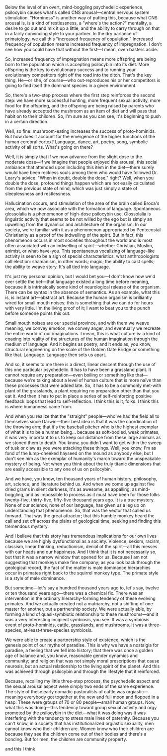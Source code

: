Below the level of an overt, mind-boggling psychedelic experience, psilocybin causes what's called CNS arousal—central nervous system stimulation. "Horniness" is another way of putting this, because what CNS arousal is, is a kind of restlessness, a "where's the action?" mentality, a desire to go out and mix it up a little, and the ability to carry through on that in a fairly convincing style to your partner. In the dry parlance of primatology, we call this "increased frequency of copulation." Increased frequency of copulation means increased frequency of impregnation. I don't see how you could have that without the first—I mean, oven basters aside.

So, increased frequency of impregnation means more offspring are being born to the population which is accepting psilocybin into its diet. More offspring is the key to evolutionary success and to running your evolutionary competitors right off the road into the ditch. That's the key thing. He—or she, of course—who out-reproduces his or her competitors is going to find itself the dominant species in a given environment.

So, there's a two-step process where the first step reinforces the second step: we have more successful hunting, more frequent sexual activity, more food for the offspring, and the offspring are being raised by parents who have already accepted the mushroom as an item of diet and will pass that habit on to their children. So, I'm sure as you can see, it's beginning to push in a certain direction.

Well, so fine: mushroom-eating increases the success of proto-hominids. But how does it account for the emergence of the higher functions of the human cerebral cortex? Language, dance, art, poetry, song, symbolic activity of all sorts. What's going on there?

Well, it is simply that if we now advance from the slight dose to the moderate dose—if we imagine that people enjoyed this arousal, this social ambiance that attended upon including this item in the diet—there surely would have been reckless souls among them who would have followed Dr. Leary's advice: "When in doubt, double the dose," right? Well, when you double the dose, profound things happen which are not easily calculated from the previous state of mind, which was just simply a state of sleeplessness and restlessness.

Hallucination occurs, and stimulation of the area of the brain called Broca's area, which we now associate with the formation of language. Spontaneous glossolalia is a phenomenon of high-dose psilocybin use. Glossolalia is linguistic activity that seems to be not willed by the ego but is simply an upwelling from the dynamics and architecture of the organism. In our society, we're familiar with it as a phenomenon appropriated by Pentecostal Christianity as a proof of the indwelling of the spirit. But in fact, this phenomenon occurs in most societies throughout the world and is most often associated with an indwelling of spirit—whether Christian, Muslim, animist, or what-have-you. This spontaneous vocalizing of language-like activity is seen to be a sign of special characteristics, what anthropologists call election: shamanism, in other words; magic; the ability to cast spells; the ability to weave story. It's all tied into language.

It's just my personal opinion, but I would bet you—I don't know how we'd ever settle the bet—that language existed a long time before meaning, because it is intrinsically some kind of neurological release of the organism. There can be syntax in the absence of semantics. As an example, what this is, is instant art—abstract art. Because the human organism is brilliantly wired for small mouth noises; this is something that we can do for hours with very little. I'm the living proof of it; I want to beat you to the punch before someone points this out.

Small mouth noises are our special province, and with them we weave meaning, we convey emotion, we convey anger, and eventually we recreate the entire world of our imaginations. I mean, this is what culture is: a kind of coaxing into reality of the structures of the human imagination through the medium of language. And it begins as poetry, and it ends as, you know, structural engineering on the scale of the Golden Gate Bridge or something like that. Language. Language then sets us apart.

And so, it seems to me there is a direct, linear descent through the use of this one particular psychedelic. It has to have been a grassland plant. It cannot require any preparation—even boiling or something like that—because we're talking about a level of human culture that is more naïve than these processes that were added late. So, it has to be a commonly met-with plant of the grasslands, a plant requiring no preparation other than that you eat it. And then it has to put in place a series of self-reinforcing positive feedback loops that lead to self-reflection. I think this is it, folks. I think this is where humanness came from.

And when you realize that the "straight" people—who've had the field all to themselves since Darwin—their best idea is that it was the coordination of the throwing arm; that it's the baseball pitcher who is the highest exemplar of what it is to be a human being... because as soft-bodied, weak primates, it was very important to us to keep our distance from these large animals as we stoned them to death. You know, you didn't want to get within the sweep of tusk or claw as you were attacking these things. Well, you know, I'm as fond of the lump-cheeked hayseed on the mound as anybody else, but I don't see him as the exemplar of humanity's march toward the unspeakable mystery of being. Not when you think about the truly titanic dimensions that are easily accessible to any one of us on psilocybin.

And we have, you know, ten thousand years of human history, philosophy, art, science, and literature behind us. And when we come up against five dried grams in silent darkness, it's as awesome, as appalling, as mind-boggling, and as impossible to process as it must have been for those folks twenty-five, thirty-five, fifty-five thousand years ago. It is a true mystery. None of our science, none of our language, has given us a leg up on understanding that phenomenon. So, that was the vector that called us forward. That was the great attractor; that this humble monkey heard the call and set off across the plains of geological time, seeking and finding this tremendous mystery.

And I believe that this story has tremendous implications for our own lives because we are highly dysfunctional as a society. Violence, sexism, racism, classism, linear thinking, reductionism, denial of the spirit—all this messes with our heads and our happiness. And I think that it is not necessarily so, but that it was a narrow window that opened for us. Because I am not suggesting that monkeys make fine company; as you look back through the geological record, the fact of the matter is male dominance hierarchies occur in primates right back to the squirrel monkey type. The primate style is a style of male dominance.

But sometime—let's say a hundred thousand years ago to, let's say, twelve or ten thousand years ago—there was a chemical fix. There was an intervention in the ordinary hierarchy-forming tendency of these evolving primates. And we actually created not a matriarchy, not a shifting of one master for another, but a partnership society. We were actually able, by forming a kind of quasi-symbiotic relationship to these mushrooms—and it was a very interesting incipient symbiosis, you see. It was a symbiosis event of proto-hominids, cattle, grasslands, and mushrooms. It was a three-species, at-least-three-species symbiosis.

We were able to create a partnership style of existence, which is the genesis point of our myths of paradise. This is why we have a nostalgia for paradise, a feeling that we fell into history; that there was once a golden age of balance and, you know, reasonable gender dynamics and community; and religion that was not simply moral prescriptions that cause neurosis, but an actual relationship to the living spirit of the planet. And this was achieved through psilocybin and through the lifestyle that it reinforced.

Because, recalling my little three-step process, the psychedelic aspect and the sexual arousal aspect were simply two ends of the same experience. The style of these early nomadic pastoralists of cattle was orgiastic—meaning everybody got together at the new and full moon and flopped in a heap. These were groups of 70 or 80 people—small human groups. Now, what this was doing—this tendency toward group sexual activity and orgy promoted by the psilocybin in the diet—what it was doing was it was interfering with the tendency to stress male lines of paternity. Because you can't know, in a society that has institutionalized orgiastic sexuality, men cannot know who their children are. Women know who their children are because they see the children come out of their bodies and there's a bonding. But for men, the children are community property.

and this I think
